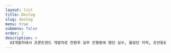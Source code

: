 ```yaml
---
layout: list
title: Devlog
slug: devlog
menu: true
submenu: false
order: 2
description: >
  UI개발자에서 프론트엔드 개발자로 전향후 실무 진행중에 했던 실수, 들었던 지적, 조언등을 기록... 
---
```

